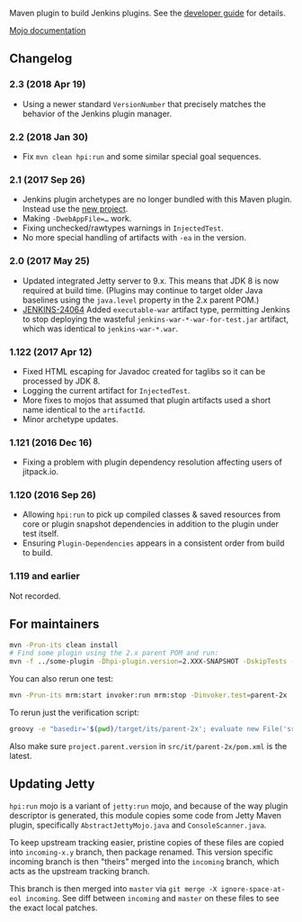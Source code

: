 Maven plugin to build Jenkins plugins.
See the [developer guide](https://jenkins.io/doc/developer/plugin-development/) for details.

[Mojo documentation](http://jenkinsci.github.io/maven-hpi-plugin/)

## Changelog

### 2.3 (2018 Apr 19)

* Using a newer standard `VersionNumber` that precisely matches the behavior of the Jenkins plugin manager.

### 2.2 (2018 Jan 30)

* Fix `mvn clean hpi:run` and some similar special goal sequences.

### 2.1 (2017 Sep 26)

* Jenkins plugin archetypes are no longer bundled with this Maven plugin. Instead use the [new project](https://github.com/jenkinsci/archetypes/blob/master/README.md#introduction).
* Making `-DwebAppFile=…` work.
* Fixing unchecked/rawtypes warnings in `InjectedTest`.
* No more special handling of artifacts with `-ea` in the version.

### 2.0 (2017 May 25)

* Updated integrated Jetty server to 9.x. This means that JDK 8 is now required at build time. (Plugins may continue to target older Java baselines using the `java.level` property in the 2.x parent POM.)
* [JENKINS-24064](https://issues.jenkins-ci.org/browse/JENKINS-24064) Added `executable-war` artifact type, permitting Jenkins to stop deploying the wasteful `jenkins-war-*-war-for-test.jar` artifact, which was identical to `jenkins-war-*.war`.

### 1.122 (2017 Apr 12)

* Fixed HTML escaping for Javadoc created for taglibs so it can be processed by JDK 8.
* Logging the current artifact for `InjectedTest`.
* More fixes to mojos that assumed that plugin artifacts used a short name identical to the `artifactId`.
* Minor archetype updates.

### 1.121 (2016 Dec 16)

* Fixing a problem with plugin dependency resolution affecting users of jitpack.io.

### 1.120 (2016 Sep 26)

* Allowing `hpi:run` to pick up compiled classes & saved resources from core or plugin snapshot dependencies in addition to the plugin under test itself.
* Ensuring `Plugin-Dependencies` appears in a consistent order from build to build.

### 1.119 and earlier

Not recorded.

## For maintainers

```bash
mvn -Prun-its clean install
# Find some plugin using the 2.x parent POM and run:
mvn -f ../some-plugin -Dhpi-plugin.version=2.XXX-SNAPSHOT -DskipTests -DjenkinsHome=/tmp/sanity-check-maven-hpi-plugin clean package hpi:run
```

You can also rerun one test:

```bash
mvn -Prun-its mrm:start invoker:run mrm:stop -Dinvoker.test=parent-2x
```

To rerun just the verification script:

```bash
groovy -e "basedir='$(pwd)/target/its/parent-2x'; evaluate new File('src/it/parent-2x/verify.groovy')"
```

Also make sure `project.parent.version` in `src/it/parent-2x/pom.xml` is the latest.

## Updating Jetty
`hpi:run` mojo is a variant of `jetty:run` mojo, and because of the way plugin descriptor is generated, this module copies some code from Jetty Maven plugin, specifically `AbstractJettyMojo.java` and `ConsoleScanner.java`.

To keep upstream tracking easier, pristine copies of these files are copied into `incoming-x.y` branch, then package renamed. This version specific incoming branch is then "theirs" merged into the `incoming` branch, which acts as the upstream tracking branch.

This branch is then merged into `master` via `git merge -X ignore-space-at-eol incoming`. See diff between `incoming` and `master` on these files to see the exact local patches.
